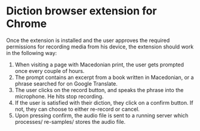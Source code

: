 # Diction browser extension for Chrome

Once the extension is installed and the user approves the required permissions for recording media from his device, the extension should work in the following way:

1. When visiting a page with Macedonian print, the user gets prompted once every couple of hours.
2. The prompt contains an excerpt from a book written in Macedonian, or a phrase searched for on Google Translate.
3. The user clicks on the record button, and speaks the phrase into the microphone. He hits stop recording.
4. If the user is satisfied with their diction, they click on a confirm button. If not, they can choose to either re-record or cancel.
5. Upon pressing confirm, the audio file is sent to a running server which processes/ re-samples/ stores the audio file.